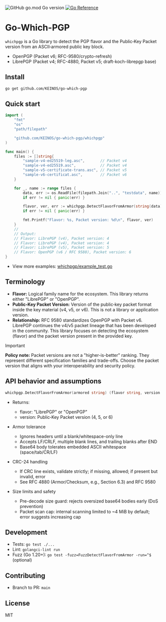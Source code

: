 ![GitHub go.mod Go version](https://img.shields.io/github/go-mod/go-version/KEINOS/go-which-pgp)
[![Go Reference](https://pkg.go.dev/badge/github.com/KEINOS/go-which-pgp.svg)](https://pkg.go.dev/github.com/KEINOS/go-which-pgp/whichpgp)

# Go-Which-PGP

`whichpgp` is a Go library to detect the PGP flavor and the Public‑Key Packet version from an ASCII‑armored public key block.

- OpenPGP (Packet v6; RFC-9580/crypto-refresh)
- LibrePGP (Packet v4; RFC-4880, Packet v5; draft-koch-librepgp base)

## Install

```sh
go get github.com/KEINOS/go-which-pgp
```

## Quick start

```go
import (
    "fmt"
    "os"
    "path/filepath"

    "github.com/KEINOS/go-which-pgp/whichpgp"
)

func main() {
    files := []string{
        "sample-v4-ed25519-leg.asc",       // Packet v4
        "sample-v4-ed25519.asc",           // Packet v4
        "sample-v5-certificate-trans.asc", // Packet v5
        "sample-v6-certificat.asc",        // Packet v6
    }

    for _, name := range files {
        data, err := os.ReadFile(filepath.Join("..", "testdata", name))
        if err != nil { panic(err) }

        flavor, ver, err := whichpgp.DetectFlavorFromArmor(string(data))
        if err != nil { panic(err) }

        fmt.Printf("Flavor: %s, Packet version: %d\n", flavor, ver)
    }
    //
    // Output:
    // Flavor: LibrePGP (v4), Packet version: 4
    // Flavor: LibrePGP (v4), Packet version: 4
    // Flavor: LibrePGP (v5), Packet version: 5
    // Flavor: OpenPGP (v6 / RFC 9580), Packet version: 6
}
```

- View more examples: [whichpgp/example_test.go](https://pkg.go.dev/github.com/KEINOS/go-which-pgp/whichpgp#pkg-examples)

## Terminology

- **Flavor:** Logical family name for the ecosystem. This library returns either "LibrePGP" or "OpenPGP".
- **Public‑Key Packet Version:** Version of the public‑key packet format inside the key material (v4, v5, or v6). This is not a library or application version.
- **Relationship:** RFC 9580 standardizes OpenPGP with Packet v6. LibrePGP continues the v4/v5 packet lineage that has been developed in the community. This library focuses on detecting the ecosystem (flavor) and the packet version present in the provided key.

> [!IMPORTANT]
> **Policy note:** Packet versions are not a "higher-is-better" ranking. They represent different specification families and trade-offs. Choose the packet version that aligns with your interoperability and security policy.

## API behavior and assumptions

```go
whichpgp.DetectFlavorFromArmor(armored string) (flavor string, version int, err error)
```

- Returns:
  - flavor: "LibrePGP" or "OpenPGP"
  - version: Public‑Key Packet version (4, 5, or 6)

- Armor tolerance
  - Ignores headers until a blank/whitespace-only line
  - Accepts LF/CRLF, multiple blank lines, and trailing blanks after END
  - Base64 body tolerates embedded ASCII whitespace (space/tab/CR/LF)
- CRC-24 handling
  - If CRC line exists, validate strictly; if missing, allowed; if present but invalid, error
  - See RFC 4880 (Armor/Checksum, e.g., Section 6.3) and RFC 9580
- Size limits and safety
  - Pre-decode size guard: rejects oversized base64 bodies early (DoS prevention)
  - Packet scan cap: internal scanning limited to ~4 MiB by default; error suggests increasing cap

## Development

- Tests: `go test ./...`
- Lint: `golangci-lint run`
- Fuzz (Go 1.20+): `go test -fuzz=FuzzDetectFlavorFromArmor -run=^$` (optional)

## Contributing

- Branch to PR: `main`

## License

MIT
